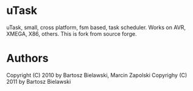 uTask
=====

uTask, small, cross platform, fsm based, task scheduler. Works on AVR, XMEGA, X86, others.
This is fork from source forge.

Authors
=======

Copyright (C) 2010 by Bartosz Bielawski, Marcin Zapolski
Copyrighy (C) 2011 by Bartosz Bielawski
